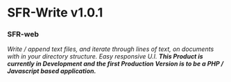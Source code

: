 # SFR-Write v1.0.1
### SFR-web
*Write / append text files, and iterate through lines of text, on documents with in your directory structure. Easy responsive U.I.*
**_This Product is currently in Development and the first Production Version is to be a PHP / Javascript based application._**
